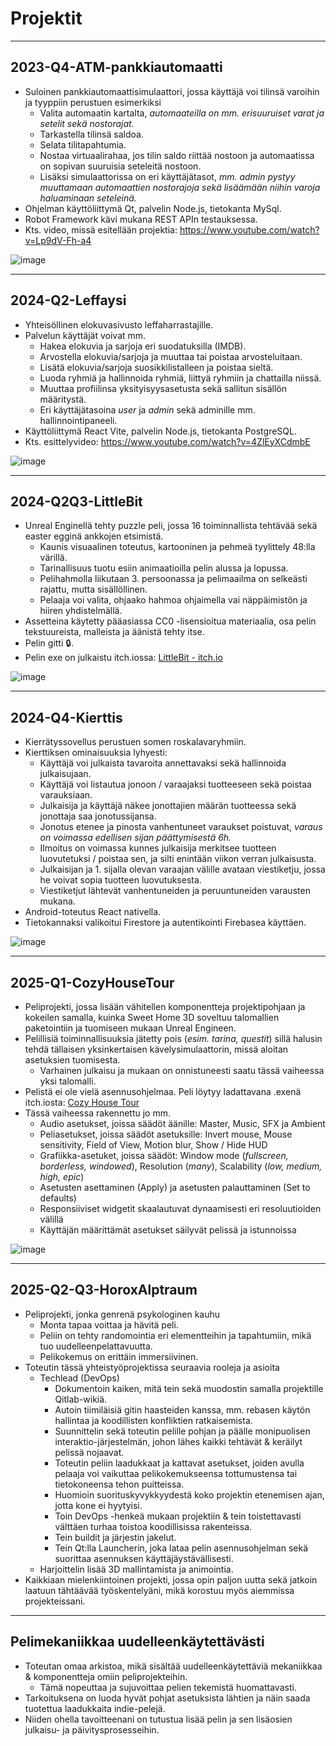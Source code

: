 # Projektit

----------------------------------------------------------

## 2023-Q4-ATM-pankkiautomaatti

- Suloinen pankkiautomaattisimulaattori, jossa käyttäjä voi tilinsä varoihin ja tyyppiin perustuen esimerkiksi
  - Valita automaatin kartalta, _automaateilla on mm. erisuuruiset varat ja setelit sekä nostorajat._
  - Tarkastella tilinsä saldoa.
  - Selata tilitapahtumia.
  - Nostaa virtuaalirahaa, jos tilin saldo riittää nostoon ja automaatissa on sopivan suuruisia seteleitä nostoon.
  - Lisäksi simulaattorissa on eri käyttäjätasot, _mm. admin pystyy muuttamaan automaattien nostorajoja sekä lisäämään niihin varoja haluaminaan seteleinä._
- Ohjelman käyttöliittymä Qt, palvelin Node.js, tietokanta MySql. 
- Robot Framework kävi mukana REST APIn testauksessa.
- Kts. video, missä esitellään projektia: https://www.youtube.com/watch?v=Lp9dV-Fh-a4

![image](https://github.com/user-attachments/assets/da5c2eaa-752d-4dc4-aa3b-17fec4c88d0a)

----------------------------------------------------------

## 2024-Q2-Leffaysi

- Yhteisöllinen elokuvasivusto leffaharrastajille.
- Palvelun käyttäjät voivat mm.
  - Hakea elokuvia ja sarjoja eri suodatuksilla (IMDB).
  - Arvostella elokuvia/sarjoja ja muuttaa tai poistaa arvosteluitaan.
  - Lisätä elokuvia/sarjoja suosikkilistalleen ja poistaa sieltä.
  - Luoda ryhmiä ja hallinnoida ryhmiä, liittyä ryhmiin ja chattailla niissä.
  - Muuttaa profiilinsa yksityisyysasetusta sekä sallitun sisällön määritystä.
  - Eri käyttäjätasoina _user_ ja _admin_ sekä adminille mm. hallinnointipaneeli. 
- Käyttöliittymä React Vite, palvelin Node.js, tietokanta PostgreSQL.
- Kts. esittelyvideo: https://www.youtube.com/watch?v=4ZlEyXCdmbE

![image](https://github.com/user-attachments/assets/d01533ca-132c-442d-9994-53e61c24b298)

----------------------------------------------------------

## 2024-Q2Q3-LittleBit

- Unreal Enginellä tehty puzzle peli, jossa 16 toiminnallista tehtävää sekä easter egginä ankkojen etsimistä.
  - Kaunis visuaalinen toteutus, kartooninen ja pehmeä tyylittely 48:lla värillä.
  - Tarinallisuus tuotu esiin animaatioilla pelin alussa ja lopussa.
  - Pelihahmolla liikutaan 3. persoonassa ja pelimaailma on selkeästi rajattu, mutta sisällöllinen.
  - Pelaaja voi valita, ohjaako hahmoa ohjaimella vai näppäimistön ja hiiren yhdistelmällä.
- Assetteina käytetty pääasiassa CC0 -lisensioitua materiaalia, osa pelin tekstuureista, malleista ja äänistä tehty itse.
- Pelin gitti &#x1F512;.
- Pelin exe on julkaistu itch.iossa: [LittleBit - itch.io](https://lejdi.itch.io/littlebit)

![image](https://github.com/user-attachments/assets/3d5d6de8-a6d5-4771-a928-95876df9430e)

----------------------------------------------------------

## 2024-Q4-Kierttis

- Kierrätyssovellus perustuen somen roskalavaryhmiin. 
- Kierttiksen ominaisuuksia lyhyesti:
  - Käyttäjä voi julkaista tavaroita annettavaksi sekä hallinnoida julkaisujaan.
  - Käyttäjä voi listautua jonoon / varaajaksi tuotteeseen sekä poistaa varauksiaan.
  - Julkaisija ja käyttäjä näkee jonottajien määrän tuotteessa sekä jonottaja saa jonotussijansa.
  - Jonotus etenee ja pinosta vanhentuneet varaukset poistuvat, _varaus on voimassa edellisen sijan päättymisestä 6h._
  - Ilmoitus on voimassa kunnes julkaisija merkitsee tuotteen luovutetuksi / poistaa sen, ja silti enintään viikon verran julkaisusta.
  - Julkaisijan ja 1. sijalla olevan varaajan välille avataan viestiketju, jossa he voivat sopia tuotteen luovutuksesta.
  - Viestiketjut lähtevät vanhentuneiden ja peruuntuneiden varausten mukana.
- Android-toteutus React nativella.
- Tietokannaksi valikoitui Firestore ja autentikointi Firebasea käyttäen.

![image](https://github.com/user-attachments/assets/b946a7b9-d583-492f-bef7-a0a57bccacd0)

----------------------------------------------------------

## 2025-Q1-CozyHouseTour

- Peliprojekti, jossa lisään vähitellen komponentteja projektipohjaan ja kokeilen samalla, kuinka Sweet Home 3D soveltuu talomallien paketointiin ja tuomiseen mukaan Unreal Engineen. 
- Pelillisiä toiminnallisuuksia jätetty pois (_esim. tarina, questit_) sillä halusin tehdä tällaisen yksinkertaisen kävelysimulaattorin, missä aloitan asetuksien tuomisesta.
  - Varhainen julkaisu ja mukaan on onnistuneesti saatu tässä vaiheessa yksi talomalli.
- Pelistä ei ole vielä asennusohjelmaa. Peli löytyy ladattavana .exenä itch.iosta: [Cozy House Tour](https://lejdi.itch.io/cozy-house-tour)
- Tässä vaiheessa rakennettu jo mm.
  - Audio asetukset, joissa säädöt äänille: Master, Music, SFX ja Ambient
  - Peliasetukset, joissa säädöt asetuksille: Invert mouse, Mouse sensitivity, Field of View, Motion blur, Show / Hide HUD
  - Grafiikka-asetuket, joissa säädöt: Window mode (_fullscreen, borderless, windowed_), Resolution (_many_), Scalability (_low, medium, high, epic_)
  - Asetusten asettaminen (Apply) ja asetusten palauttaminen (Set to defaults)
  - Responsiiviset widgetit skaalautuvat dynaamisesti eri resoluutioiden välillä
  - Käyttäjän määrittämät asetukset säilyvät pelissä ja istunnoissa

![image](https://github.com/user-attachments/assets/5e5e6a1f-6e5c-4b5b-a5ee-315c1ec2a7b6)

----------------------------------------------------------

## 2025-Q2-Q3-HoroxAlptraum

- Peliprojekti, jonka genrenä psykologinen kauhu 
  - Monta tapaa voittaa ja hävitä peli.
  - Peliin on tehty randomointia eri elementteihin ja tapahtumiin, mikä tuo uudelleenpelattavuutta.
  - Pelikokemus on erittäin immersiivinen.
- Toteutin tässä yhteistyöprojektissa seuraavia rooleja ja asioita
  - Techlead (DevOps) 
    - Dokumentoin kaiken, mitä tein sekä muodostin samalla projektille Qitlab-wikiä.
    - Autoin tiimiläisiä gitin haasteiden kanssa, mm. rebasen käytön hallintaa ja koodillisten konfliktien ratkaisemista.
    - Suunnittelin sekä toteutin pelille pohjan ja päälle monipuolisen interaktio-järjestelmän, johon lähes kaikki tehtävät & keräilyt pelissä nojaavat.
    - Toteutin peliin laadukkaat ja kattavat asetukset, joiden avulla pelaaja voi vaikuttaa pelikokemukseensa tottumustensa tai tietokoneensa tehon puitteissa.
    - Huomioin suorituskyvykkyydestä koko projektin etenemisen ajan, jotta kone ei hyytyisi.
    - Toin DevOps -henkeä mukaan projektiin & tein toistettavasti välttäen turhaa toistoa koodillisissa rakenteissa.
    - Tein buildit ja järjestin jakelut.
    - Tein Qt:lla Launcherin, joka lataa pelin asennusohjelman sekä suorittaa asennuksen käyttäjäystävällisesti.
  - Harjoittelin lisää 3D mallintamista ja animointia.
- Kaikkiaan mielenkiintoinen projekti, jossa opin paljon uutta sekä jatkoin laatuun tähtäävää työskentelyäni, mikä korostuu myös aiemmissa projekteissani.

----------------------------------------------------------

## Pelimekaniikkaa uudelleenkäytettävästi

- Toteutan omaa arkistoa, mikä sisältää uudelleenkäytettäviä mekaniikkaa & komponentteja omiin peliprojekteihin.
  - Tämä nopeuttaa ja sujuvoittaa pelien tekemistä huomattavasti. 
- Tarkoituksena on luoda hyvät pohjat asetuksista lähtien ja näin saada tuotettua laadukkaita indie-pelejä.
- Niiden ohella tavoitteenani on tutustua lisää pelin ja sen lisäosien julkaisu- ja päivitysprosesseihin.
